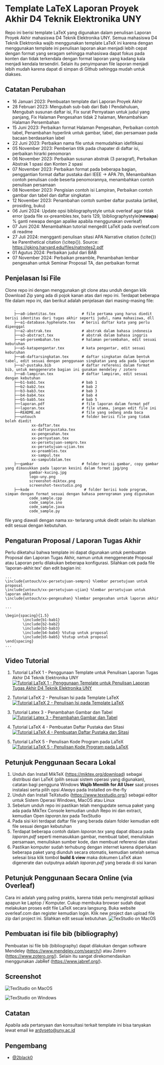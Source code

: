 
# Template LaTeX Laporan Proyek Akhir D4 Teknik Elektronika UNY

Repo ini berisi template LaTeX yang digunakan dalam penulisan Laporan Proyek Akhir mahasiswa D4 Teknik Elektronika UNY. Semua mahasiswa D4 Teknik Elektronika wajib menggunakan template LaTeX ini karena dengan menggunakan template ini penulisan laporan akan menjadi lebih cepat dengan format yang seragam sehingga mahasiswa dapat fokus pada konten dan tidak terkendala dengan format laporan yang kadang kala menjadi kendala tersendiri. Selain itu penyimpanan file laporan menjadi lebih mudah karena dapat di simpan di Github sehingga mudah untuk diakses.

## Catatan Perubahan

- 16 Januari 2023: Pembuatan template dari Laporan Proyek Akhir
- 28 Februari 2023: Mengubah sub-bab dari Bab I Pendahuluan, Mengubah susunan daftar isi, Fix surat Pernyataan untuk judul yang panjang, Fix Halaman Pengesahan tidak 2 halaman, Menambahkan Halaman Persembahan
- 15 Juni 2023: Perbaikan format Halaman Pengesahan, Perbaikan contoh tabel, Penambahan hyperlink untuk gambar, tabel, dan persamaan pada bacaan berdasarkan label
- 22 Juni 2023: Perbaikan nama file untuk memudahkan idefitikasi
- 05 November 2023: Pemberian titik pada chapater di daftar isi, perbaikan hirarki penomoran
- 06 November 2023: Perbaikan susunan abstrak (3 paragraf), Perbaikan Abstrak 1 spasi dan Konten 2 spasi
- 07 November 2023: Perbaikan format pada beberapa bagian, penggantian format daftar pustaka dari IEEE -> APA 7th, Menambahkan contoh penulisan code beserta penomorannya, menambahkan contoh penulisan persamaan
- 08 November 2023: Pengisian contoh isi Lampiran, Perbaikan contoh gambar dan tabel dan daftar singkatan
- 12 November 2023: Penambahan contoh sumber daftar pustaka (artikel, prosiding, buku)
- 06 Juni 2024: Update opsi bibliographystyle untuk overleaf agar tidak error (pada file xx-preambles.tex, baris 129, \bibliographystyle{**newapa**} % ganti newapa dengan apalike apabila menggunakan overleaf)
- 07 Juni 2024: Menambahkan tutorial mengedit LaTeX pada overleaf.com di readme
- 27 Juli 2024: mengganti penulisan sitasi APA Narrative citation (\cite{}) ke Parenthetical citation (\citep{}). Source: https://gking.harvard.edu/files/natnotes2.pdf
- 01 Agutus 2024: Perbaikan judul dari BAB
- 07 November 2024: Perbaikan preamble, Penambahan lembar pengesahan untuk Seminar Proposal TA, dan perbaikan format

## Penjelasan Isi File

Clone repo ini dengan menggunakan git clone atau unduh dengan klik Download Zip yang ada di pojok kanan atas dari repo ini. Terdapat beberapa file dalam repo ini, dan berikut adalah penjelasan dari masing-masing file:

        .
        ├──a0-identitas.tex            # file pertama yang harus diedit berisi identitas dari tugas akhir seperti judul, nama mahasiswa, dll
        ├──a1-database.hyphenate.tex   # berisi daftar kata yang perlu dipenggal
        ├──a2-abstrak.tex              # abstrak dalam bahasa indonesia
        ├──a3-abstract.tex             # abstrak dalam bahasa inggris
        ├──a4-persembahan.tex          # halaman persembahan, edit sesuai kebutuhan
        ├──a5-katapengantar.tex        # kata pengantar, edit sesuai kebutuhan
        ├──a6-daftarsingkatan.tex      # daftar singkatan dalam bentuk tabel, edit sesuai dengan penggunaan singkatan yang ada pada laporan
        ├──a7-pustaka.bib              # daftar referensi dalam format bib, untuk menggenerate bagian ini gunakan mendeley / zotero
        ├──a8-lampiran.tex             # daftar lampiran, edit sesuai dengan kebutuhan
        ├──b1-bab1.tex                 # bab 1
        ├──b2-bab2.tex                 # bab 2
        ├──b3-bab3.tex                 # bab 3
        ├──b4-bab4.tex                 # bab 4
        ├──b5-bab5.tex                 # bab 5
        ├──laporan.pdf                 # file laporan dalam format pdf
        ├──laporan.tex                 # file utama, jangan edit file ini 
        ├──README.md                   # file yang sedang anda baca
        ├──untouch                     # folder berisi file yang tidak boleh diedit 
                xx-daftar.tex               
                xx-daftarpustaka.tex        
                xx-pengesahan.tex           
                xx-pernyataan.tex           
                xx-persetujuan-sempro.tex
                xx-persetujuan-ujian.tex             
                xx-preambles.tex            
                xx-sampul.tex               
                xx-sampuldalam.tex          
        ├──gambar                      # folder berisi gambar, copy gambar yang dimasukkan pada laporan kesini dalam format jpg/png
               gambar-kucing.jpg
               logo-uny.png
               screenshot-miktex.png
               screenshot-texstudio.png
        ├──kode                         # folder berisi kode program, simpan dengan format sesuai dengan bahasa pemrograman yang digunakan
               code_sample.cpp
               code_sample.ino
               code_sample.java
               code_sample.py

file yang diawali dengan nama xx- terlarang untuk diedit selain itu silahkan edit sesuai dengan kebutuhan.

## Pengaturan Proposal / Laporan Tugas Akhir
Perlu diketahui bahwa template ini dapat digunakan untuk pembuatan Proposal dan Laporan Tugas Akhir, namun untuk menggenerate Proposal atau Laporan perlu dilakukan beberapa konfigurasi. Silahkan cek pada file 'laporan-akhir.tex' dan edit bagian ini:
```
...
\include{untouch/xx-persetujuan-sempro} %lembar persetujuan untuk proposal
\include{untouch/xx-persetujuan-ujian} %lembar persetujuan untuk laporan akhir
\include{untouch/xx-pengesahan} %lembar pengesahan untuk laporan akhir

...

\begin{spacing}{1.5}
        \include{b1-bab1}
        \include{b2-bab2}
        \include{b3-bab3}
        \include{b4-bab4} %tutup untuk proposal
        \include{b5-bab5} %tutup untuk proposal 
\end{spacing}
...
```

## Video Tutorial
1. Tutorial LaTeX 1 - Penggunaan Template untuk Penulisan Laporan Tugas Akhir D4 Teknik Elektronika UNY
[![Tutorial LaTeX 1 - Penggunaan Template untuk Penulisan Laporan Tugas Akhir D4 Teknik Elektronika UNY](https://i.ytimg.com/vi/lnPTVrOGB90/hqdefault.jpg)](https://www.youtube.com/watch?v=lnPTVrOGB90)

1. Tutorial LaTeX 2 - Penulisan Isi pada Template LaTeX
[![Tutorial LaTeX 2 - Penulisan Isi pada Template LaTeX](https://i.ytimg.com/vi/4Qk_2pknhsM/hqdefault.jpg)](https://www.youtube.com/watch?v=4Qk_2pknhsM)

1. Tutorial Latex 3 - Penambahan Gambar dan Tabel
[![Tutorial Latex 3 - Penambahan Gambar dan Tabel](https://i.ytimg.com/vi/oxY1mbZgv94/hqdefault.jpg)](https://www.youtube.com/watch?v=oxY1mbZgv94)

1. Tutorial LaTeX 4 - Pembuatan Daftar Pustaka dan Sitasi
[![Tutorial LaTeX 4 - Pembuatan Daftar Pustaka dan Sitasi](https://i.ytimg.com/vi/goq-IS4WJW4/hqdefault.jpg)](https://www.youtube.com/watch?v=goq-IS4WJW4)

1. Tutorial LaTeX 5 - Penulisan Kode Program pada LaTeX
[![Tutorial LaTeX 5 - Penulisan Kode Program pada LaTeX](https://i.ytimg.com/vi/JeSJ0mYfxA0/hqdefault.jpg)](https://www.youtube.com/watch?v=JeSJ0mYfxA0)

## Petunjuk Penggunaan Secara Lokal
1. Unduh dan Install MikTeX (https://miktex.org/download) sebagai distribusi dari LaTeX (pilih sesuai sistem operasi yang digunakan), catatan bagi pengguna Windows **Wajib Memilih for All User** saat proses instalasi serta pilih opsi _Always_ pada Installed on-the-fly
2. Unduh dan Install TeXstudio (https://www.texstudio.org/) sebagai editor untuk Sistem Operasi Windows, MacOS atau Linux
3. Sebelum unduh repo ini pastikan telah mengupdate semua paket yang ada pada MikTex Console kemudian unduh Repo ini dan extract, kemudian Open _laporan.tex_ pada TexStudio
4. Pada sisi kiri terdapat daftar file yang berada dalam folder kemudian edit file sesuai dengan kebutuhan
5. Terdapat beberapa contoh dalam _laporan.tex_ yang dapat dibaca pada _laporan.pdf_ seperti memasukkan gambar, membuat tabel, menuliskan persamaan, menuliskan sumber kode, dan membuat referensi dan sitasi
6. Pastikan komputer sudah terhubung dengan internet karena diperlukan beberapa paket yang diunduh secara otomatis, kemudian setelah semua selesai bisa klik tombol **build & view** maka dokumen LaTeX akan digenerate dan outputnya adalah _laporan.pdf_ yang berada di sisi kanan

## Petunjuk Penggunaan Secara Online (via Overleaf)
Cara ini adalah yang paling praktis, karena tidak perlu menginstall aplikasi apapun ke Laptop / Komputer. Cukup membuka browser sudah dapat melakukan proses edit file LaTeX secara langsung.
Buka website overleaf.com dan register kemudian login. Klik new project dan upload file zip dari project ini. Silahkan edit sesuai kebutuhan.
![TexStudio on MacOS](gambar/screenshot-overleaf.png "Editing LaTeX on Overleaf")

## Pembuatan isi file bib (bibliography)
Pembuatan isi file bib (bibliography) dapat dilakukan dengan software Mendeley (https://www.mendeley.com/search/) atau Zotero (https://www.zotero.org/). Selain itu sangat direkomendasikan menggunakan JabRef (https://www.jabref.org/).

## Screenshot
![TexStudio on MacOS](gambar/screenshot-texstudio-macos.png "TexStudio on MacOS")

![TexStudio on Windows](gambar/screenshot-texstudio-windows.png "TexStudio on Windows")

## Catatan
Apabila ada pertanyaan dan konsultasi terkait template ini bisa tanyakan lewat email ke ardyseto@uny.ac.id

## Pengembang

- [@2black0](https://www.github.com/2black0)

